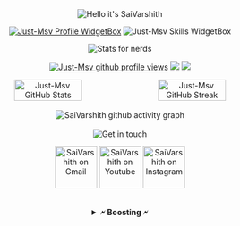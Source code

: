 <div align = "center">

<img src="https://readme-typing-svg.demolab.com?font=Poppins&pause=1000&duration=4000&color=00ff99&center=true&width=435&repeat=false&lines=%22Hello+there!+%F0%9F%91%8B%F0%9F%8F%BB%22;%22I'm+SaiVarshith!%22;%22Welcome+to+my+profile!%22" alt="Hello it's SaiVarshith" />

<a href="https://github.com/Just-Msv"><img src="https://github-widgetbox.vercel.app/api/profile?username=Just-Msv&amp;theme=darkmode&amp;data=followers,repositories,stars,commits" alt="Just-Msv Profile WidgetBox"></a>
<img src="https://github-widgetbox.vercel.app/api/skills?languages=js,python,ts,html,css,linux&theme=darkmode" alt="Just-Msv Skills WidgetBox">

<img src="https://readme-typing-svg.demolab.com?font=Poppins&pause=1000&duration=4000&color=00ff99&center=true&width=435&repeat=false&lines=%F0%9F%93%88+Stats+for+nerds+%F0%9F%93%88" alt="Stats for nerds" />

<a href="https://www.github.com/SaiVarshith"><img src="https://komarev.com/ghpvc/?username=Just-Msv&style=for-the-badge&color=161c1c&label=👁+PROFILE+VIEWS" alt="Just-Msv github profile views" /></a>
<a href="https://www.linux.org"><img src="https://img.shields.io/badge/OS-Linux-e06c75?style=for-the-badge&logoColor=00ff99&logo=linux&color=161c1c" /></a>
<a href="https://archlinux.org"><img src="https://img.shields.io/badge/DISTRO-Arch-56b6c2?style=for-the-badge&logo=arch-linux&logoColor=00ff99&color=161c1c" /></a>

<div style="display:flex;">
<img width="49%" src="https://github-readme-stats.vercel.app/api?username=Just-Msv&show_icons=true&theme=dark&bg_color=161c1c&hide_border=true&icon_color=00ff99&title_color=00ff99&border_radius=16" alt="Just-Msv GitHub Stats">
<span style="display:inline-block;width:2%"></span>
<img width="49%" src="https://streak-stats.demolab.com/?user=Just-Msv&theme=dark&background=161c1c&hide_border=true&border_radius=16&ring=00ff99&fire=00ff99&currStreakLabel=00ff99" alt="Just-Msv GitHub Streak">
</div>
<br>

<img src="https://github-readme-activity-graph.cyclic.app/graph?username=Just-Msv&amp;theme=xcode&amp;bg_color=161c1c&amp;point=00ff99&amp;line=caf0ff&amp;color=e4e6eb&amp;title_color=e4e6eb&amp;hide_border=true&amp;radius=16" alt="SaiVarshith github activity graph">

<br>
<br>

<img src="https://readme-typing-svg.demolab.com?font=Poppins&pause=1000&duration=4000&color=00ff99&center=true&width=435&repeat=false&lines=%F0%9F%A4%9D+Get+in+touch!+%F0%9F%A4%9D" alt="Get in touch" />

<a href="mailto:saivarshithsunny2005.com"><img width="75" src="https://media3.giphy.com/media/McsUx1K5XmZJfDzaoE/giphy.gif?cid=ecf05e47qy4uuo2mv41vg1z3a8ebn3fs7o4sepnmm251ljby&ep=v1_stickers_search&rid=giphy.gif&ct=s" alt="SaiVarshith on Gmail"></a>
<a href="https://www.youtube.com/@saivarshithsunny"><img width="75" src="https://media4.giphy.com/media/rHd6LmPBedUbrtGAN7/giphy.gif?cid=ecf05e47st5d9wmahgd5jbdjcoiaga52chvexaxwpicw7vf3&ep=v1_stickers_search&rid=giphy.gif&ct=s" alt="SaiVarshith on Youtube"></a>
<a href="https://www.instagram.com/saivarshith.mitukula/"><img width="75" src="https://media0.giphy.com/media/jqVUX17Ze8mw0nXBbJ/giphy.gif?cid=ecf05e4745aq9yp69fnp5w58gu7547fevdjyxgteo49y3ezc&ep=v1_stickers_search&rid=giphy.gif&ct=s" alt="SaiVarshith on Instagram"></a>

<br>



<details><summary><strong>🗲 Boosting 🗲</strong></summary>
</details>

<br>
<br>

</a>

</div>
